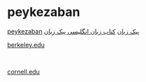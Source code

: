 # peykezaban

<a href="https://sites.google.com/view/peykezaban/home">peykezaban</a>
<a href="https://peykezaban.com/">پیک زبان</a>
<a href="https://xmlp.search.yahoo.com/mobile/s?p=https://peykezaban.com/product-category/english/&amp;guccounter=1">کتاب زبان انگلیسی پیک زبان</a>
&nbsp;

<a href="https://pb.lib.berkeley.edu/xtf/servlet/org.cdlib.xtf.dynaXML.DynaXML?source=/BITAGAP/Display/9775BITAGAP.Work.xml&amp;style=Work.xsl&amp;gobk=https://peykezaban.com/">berkeley.edu</a>

&nbsp;
&nbsp;

<a href="https://yambase-test.sgn.cornell.edu/forum/add_post.pl?page_type=stock&amp;page_object_id=89665&amp;refering_page=https://peykezaban.com/">cornell.edu</a>
